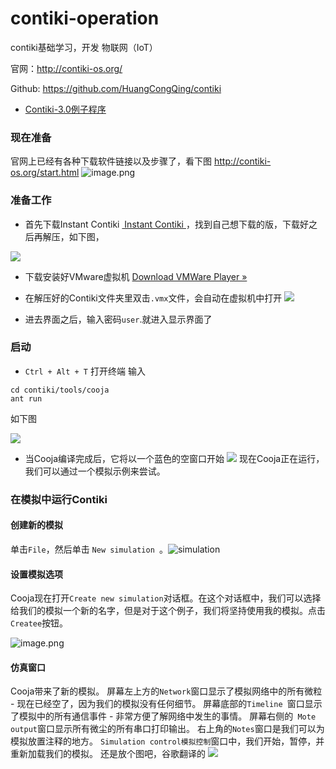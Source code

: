 # contiki-operation
contiki基础学习，开发 物联网（IoT）

官网：http://contiki-os.org/

Github: https://github.com/HuangCongQing/contiki

* [Contiki-3.0例子程序](./contiki-3.0（例子程序）/)


### 现在准备    
官网上已经有各种下载软件链接以及步骤了，看下图
http://contiki-os.org/start.html
![image.png](https://upload-images.jianshu.io/upload_images/4340772-43f2890b4e6f9fd2.png?imageMogr2/auto-orient/strip%7CimageView2/2/w/1240)


### 准备工作
* 首先下载Instant Contiki
[ Instant Contiki ](http://sourceforge.net/projects/contiki/files/Instant%20Contiki/)，找到自己想下载的版，下载好之后再解压，如下图，

![](https://upload-images.jianshu.io/upload_images/4340772-4c75a397b3fa4a0a.png?imageMogr2/auto-orient/strip%7CimageView2/2/w/1240)
* 下载安装好VMware虚拟机
[Download VMWare Player »](http://www.vmware.com/go/downloadplayer/)
* 在解压好的Contiki文件夹里双击`.vmx`文件，会自动在虚拟机中打开
![](https://upload-images.jianshu.io/upload_images/4340772-21a2e87d8bc240ed.png?imageMogr2/auto-orient/strip%7CimageView2/2/w/1240)

* 进去界面之后，输入密码`user`.就进入显示界面了
### 启动
* `Ctrl + Alt + T` 打开终端
输入
```
cd contiki/tools/cooja
ant run
```
如下图

![](https://upload-images.jianshu.io/upload_images/4340772-afce0df3d413c4c3.png?imageMogr2/auto-orient/strip%7CimageView2/2/w/1240)


* 当Cooja编译完成后，它将以一个蓝色的空窗口开始
![](https://upload-images.jianshu.io/upload_images/4340772-4d69b0785a6dc826.png?imageMogr2/auto-orient/strip%7CimageView2/2/w/1240)
现在Cooja正在运行，我们可以通过一个模拟示例来尝试。

### 在模拟中运行Contiki
#### 创建新的模拟
单击`File`，然后单击 `New simulation `。![simulation](https://upload-images.jianshu.io/upload_images/4340772-da55633fb6932b58.png?imageMogr2/auto-orient/strip%7CimageView2/2/w/1240)
#### 设置模拟选项
Cooja现在打开`Create new simulation`对话框。在这个对话框中，我们可以选择给我们的模拟一个新的名字，但是对于这个例子，我们将坚持使用我的模拟。点击`Createe`按钮。

![image.png](https://upload-images.jianshu.io/upload_images/4340772-1cf86ad27c01f6e6.png?imageMogr2/auto-orient/strip%7CimageView2/2/w/1240)

#### 仿真窗口
Cooja带来了新的模拟。 
屏幕左上方的`Network`窗口显示了模拟网络中的所有微粒 - 现在已经空了，因为我们的模拟没有任何细节。 
屏幕底部的`Timeline `窗口显示了模拟中的所有通信事件 - 非常方便了解网络中发生的事情。
屏幕右侧的` Mote output`窗口显示所有微尘的所有串口打印输出。
右上角的`Notes`窗口是我们可以为模拟放置注释的地方。
`Simulation control模拟控制`窗口中，我们开始，暂停，并重新加载我们的模拟。
还是放个图吧，谷歌翻译的
![](https://upload-images.jianshu.io/upload_images/4340772-e1ab8b353235e5d6.png?imageMogr2/auto-orient/strip%7CimageView2/2/w/1240)



